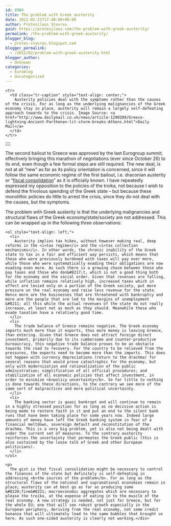 ```yaml
---
id: 8986
title: The problem with Greek austerity
date: 2012-02-21T17:48:00+00:00
author: Protesilaos Stavrou
guid: https://protesilaos.com/the-problem-with-greek-austerity/
permalink: /the-problem-with-greek-austerity/
blogger_blog:
  - protes-stavrou.blogspot.com
blogger_permalink:
  - /2012/02/problem-with-greek-austerity.html
blogger_author:
  - Unknown
categories:
  - Euroblog
  - Uncategorized
---
```

<div dir="ltr" style="text-align: left;" trbidi="on">
  <table align="center" cellpadding="0" cellspacing="0" class="tr-caption-container" style="margin-left: auto; margin-right: auto; text-align: center;">
    <tr>
      <td style="text-align: center;">
      </td>
    </tr>
    
    <tr>
      <td class="tr-caption" style="text-align: center;">
        Austerity policies deal with the symptoms rather than the causes of the crisis. For as long as the underlying malignancies of the Greek economy stay in place, austerity will remain a largely self-defeating approach towards to the crisis. Image Source: <a href="http://www.dailymail.co.uk/news/article-1290289/Greece-lightning-Ancient-Parthenon-lit-storm-breaks-Athens.html">Daily Mail</a>
      </td>
    </tr>
  </table>
  
  <p>
    The second bailout to Greece was approved by the last Eurogroup summit, effectively bringing this marathon of negotiations (ever since October 26) to its end, even though a few formal steps are still required. The new deal, is not at all &#8220;new&#8221; as far as its policy orientation is concerned, since it will follow the same economic regime of the first bailout, i.e. draconian austerity or &#8220;<a href="http://podcast.protesilaos.com/2012/02/fiscal-discipline-fiscal-compact-and.html#.T0O7S3nOapA">fiscal consolidation</a>&#8221; as it is officially known. I have repeatedly expressed my opposition to the policies of the troika, not because I wish to defend the frivolous spending of the Greek state &#8211; but because these monolithic policies do little to arrest the crisis, since they do not deal with the causes, but the symptoms.
  </p>
  
  <p>
    The problem with Greek austerity is that the underlying malignancies and structural flaws of the Greek economy/state/society are not addressed. This can be wrapped up in the following three observations: 
    
    <ol style="text-align: left;">
      <li>
        Austerity implies tax hikes, without however making real, deep reforms in the <i>tax regime</i> and the <i>tax collection mechanisms</i>. In other words, the chronic inability of the Greek state to tax in a fair and efficient way persists, which means that those who were previously burdened with taxes will pay ever more, while those who were systematically evading their obligations are now evading even more. As such there is a growing chasm between those who pay taxes and those who don&#8217;t, which is not a good thing both for the economy and the social order. Given that revenues are falling, while inflation remains relatively high, increased taxes which in effect are levied only on a portion of the Greek society, put more pressure on the real economy and raise less revenue for the state. Hence more are the businesses that are threatened with bankruptcy and more are the people that are led to the margins of unemployment &#8211; all this while the actual revenues of the state do not really increase, at least not as much as they should. Meanwhile those who evade taxation have a relatively good time.
      </li>
      <li>
        The trade balance of Greece remains negative. The Greek economy imports much more than it exports, thus more money is leaving Greece, than entering. Given that Greece does not attract foreign direct investment, primarily due to its cumbersome and counter-productive bureaucracy, this negative trade balance proves to be an obstacle towards the road to recovery. For the country to be relieved from the pressures, the exports need to become more than the imports. This does not happen with currency depreciations (return to the drachma) for several reasons that would prove catastrophic for the economy, but only with modernization and rationalization of the public administration; simplification of all official procedures; and stabilization of all economic policies that affect investment, in order to minimize <b>policy uncertainty</b>. So far little to nothing is done towards these directions, to the contrary we see more of the same sort of malpractices and more political uncertainty.
      </li>
      <li>
        The banking sector is quasi bankrupt and will continue to remain in a highly stressed position for as long as no decisive action is being made to restore faith in it and put an end to the silent bank runs that have been taking place for some years now. Indeed large amounts of money have left the Greek banking system in fear of a financial meltdown, sovereign default and reconstitution of the drachma. This is a very big problem, yet is also not being dealt with under the current set of measures. To the contrary austerity reinforces the uncertainty that permeates the Greek public (this is also sustained by the loose talk of Greek and other European politicians).
      </li>
    </ol>
    
    <p>
      The gist is that fiscal consolidation might be necessary to control the finances of the state but definitely is self-defeating in addressing <b>the sources of the problem</b>. For as long as the structural flaws of the national and supranational economies remain in place; austerity can at best go as far as producing some &#8220;fine&#8221; macroeconomic aggregates which are necessary to please the troika, at the expense of eating in to the muscle of the real economy. A new strategy is needed, not just for Greece, but for the whole EU; one that will see robust growth especially in the European periphery, deriving from the real economy, not some credit bonanza that will ultimately lead to the same bubbles that brought us here. As such one-sided austerity is clearly not working.</div>